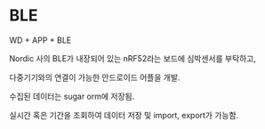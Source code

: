 # BLE
WD + APP + BLE

Nordic 사의 BLE가 내장되어 있는 nRF52라는 보드에 심박센서를 부탁하고,

다중기기와의 연결이 가능한 안드로이드 어플을 개발.

수집된 데이터는 sugar orm에 저장됨.

실시간 혹은 기간을 조회하여 데이터 저장 및 import, export가 가능함.
